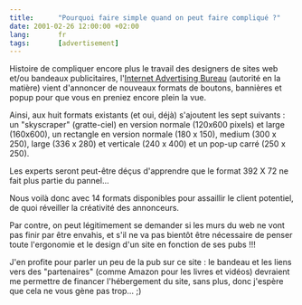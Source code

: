 ```yaml
---
title:      "Pourquoi faire simple quand on peut faire compliqué ?"
date: 2001-02-26 12:00:00 +02:00
lang:       fr
tags:       [advertisement]
---
```


Histoire de compliquer encore plus le travail des designers de sites web et/ou bandeaux publicitaires, l'[Internet Advertising Bureau](http://www.iab.net/) (autorité en la matière) vient d'annoncer de nouveaux formats de boutons, bannières et popup pour que vous en preniez encore plein la vue.

Ainsi, aux huit formats existants (et oui, déjà) s'ajoutent les sept suivants : un "skyscraper" (gratte-ciel) en version normale (120x600 pixels) et large (160x600), un rectangle en version normale (180 x 150), medium (300 x 250), large (336 x 280) et verticale (240 x 400) et un pop-up carré (250 x 250).

Les experts seront peut-être déçus d'apprendre que le format 392 X 72 ne fait plus partie du pannel…

Nous voilà donc avec 14 formats disponibles pour assaillir le client potentiel, de quoi réveiller la créativité des annonceurs.

Par contre, on peut légitimement se demander si les murs du web ne vont pas finir par être envahis, et s'il ne va pas bientôt être nécessaire de penser toute l'ergonomie et le design d'un site en fonction de ses pubs !!!

J'en profite pour parler un peu de la pub sur ce site : le bandeau et les liens vers des "partenaires" (comme Amazon pour les livres et vidéos) devraient me permettre de financer l'hébergement du site, sans plus, donc j'espère que cela ne vous gène pas trop… ;)
